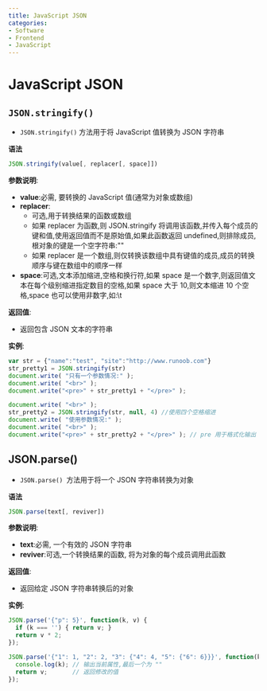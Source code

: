 ```yaml
---
title: JavaScript JSON
categories:
- Software
- Frontend
- JavaScript
---
```

# JavaScript JSON

## `JSON.stringify()`

- `JSON.stringify()` 方法用于将 JavaScript 值转换为 JSON 字符串

**语法**

```js
JSON.stringify(value[, replacer[, space]])
```

**参数说明**:

- **value**:必需, 要转换的 JavaScript 值(通常为对象或数组)
- **replacer**:
    - 可选,用于转换结果的函数或数组
    - 如果 replacer 为函数,则 JSON.stringify 将调用该函数,并传入每个成员的键和值,使用返回值而不是原始值,如果此函数返回 undefined,则排除成员,根对象的键是一个空字符串:""
    - 如果 replacer 是一个数组,则仅转换该数组中具有键值的成员,成员的转换顺序与键在数组中的顺序一样
- **space**:可选,文本添加缩进,空格和换行符,如果 space 是一个数字,则返回值文本在每个级别缩进指定数目的空格,如果 space 大于 10,则文本缩进 10 个空格,space 也可以使用非数字,如:\t

**返回值**:

- 返回包含 JSON 文本的字符串

**实例**:

```js
var str = {"name":"test", "site":"http://www.runoob.com"}
str_pretty1 = JSON.stringify(str)
document.write( "只有一个参数情况:" );
document.write( "<br>" );
document.write("<pre>" + str_pretty1 + "</pre>" );

document.write( "<br>" );
str_pretty2 = JSON.stringify(str, null, 4) //使用四个空格缩进
document.write( "使用参数情况:" );
document.write( "<br>" );
document.write("<pre>" + str_pretty2 + "</pre>" ); // pre 用于格式化输出
```

## JSON.parse()

- `JSON.parse() `方法用于将一个 JSON 字符串转换为对象

**语法**

```js
JSON.parse(text[, reviver])
```

**参数说明**:

- **text**:必需, 一个有效的 JSON 字符串
- **reviver**:可选,一个转换结果的函数, 将为对象的每个成员调用此函数

**返回值**:

- 返回给定 JSON 字符串转换后的对象

**实例**:

```js
JSON.parse('{"p": 5}', function(k, v) {
  if (k === '') { return v; }
  return v * 2;
});

JSON.parse('{"1": 1, "2": 2, "3": {"4": 4, "5": {"6": 6}}}', function(k, v) {
  console.log(k); // 输出当前属性,最后一个为 ""
  return v;       // 返回修改的值
});
```

